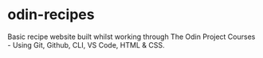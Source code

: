 # odin-recipes

Basic recipe website built whilst working through The Odin Project Courses - Using Git, Github, CLI, VS Code, HTML & CSS.
